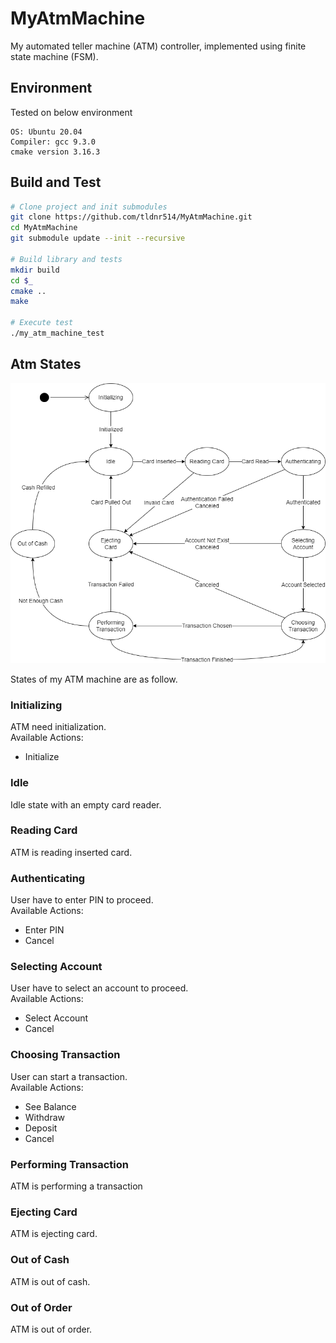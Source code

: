 # MyAtmMachine
My automated teller machine (ATM) controller, implemented using finite state machine (FSM).

## Environment
Tested on below environment
```
OS: Ubuntu 20.04
Compiler: gcc 9.3.0
cmake version 3.16.3
```

## Build and Test
```bash
# Clone project and init submodules
git clone https://github.com/tldnr514/MyAtmMachine.git
cd MyAtmMachine
git submodule update --init --recursive

# Build library and tests
mkdir build
cd $_
cmake ..
make

# Execute test
./my_atm_machine_test
```

## Atm States
![AtmStateDiagram](figures/AtmStateDiagram.png)

States of my ATM machine are as follow.  
### Initializing
ATM need initialization.  
Available Actions:
* Initialize

### Idle
Idle state with an empty card reader.  
  
### Reading Card
ATM is reading inserted card.

### Authenticating
User have to enter PIN to proceed.  
Available Actions:
* Enter PIN
* Cancel

### Selecting Account
User have to select an account to proceed.  
Available Actions:
* Select Account
* Cancel

### Choosing Transaction
User can start a transaction.  
Available Actions:
* See Balance
* Withdraw
* Deposit
* Cancel

### Performing Transaction
ATM is performing a transaction

### Ejecting Card
ATM is ejecting card.  

### Out of Cash
ATM is out of cash.

### Out of Order
ATM is out of order.